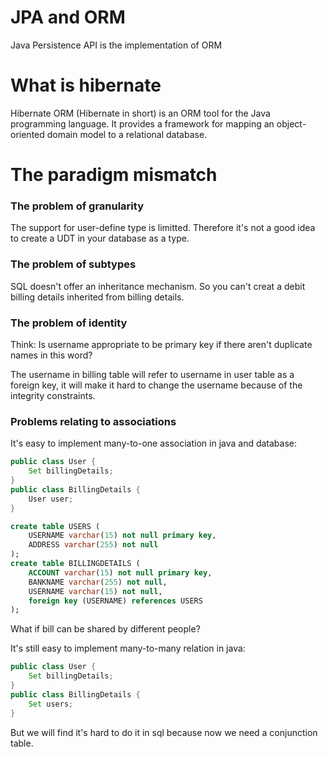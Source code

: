 # JPA and ORM
Java Persistence API is the implementation of ORM

# What is hibernate
Hibernate ORM (Hibernate in short) is an ORM tool for the Java programming language. It provides a framework for mapping an object-oriented domain model to a relational database. 

# The paradigm mismatch

### The problem of granularity
The support for user-define type is limitted. Therefore it's not a good idea to create a UDT in your database as a type.

### The problem of subtypes
SQL doesn't offer an inheritance mechanism. So you can't creat a debit billing details inherited from billing details.

### The problem of identity
Think: Is username appropriate to be primary key if there aren't duplicate names in this word?

The username in billing table will refer to username in user table as a foreign key, it will make it hard to change the username because of the integrity constraints.

### Problems relating to associations
It's easy to implement many-to-one association in java and database:
```java
public class User {
    Set billingDetails;
}
public class BillingDetails {
    User user;
}
```

```sql
create table USERS (
    USERNAME varchar(15) not null primary key,
    ADDRESS varchar(255) not null
);
create table BILLINGDETAILS (
    ACCOUNT varchar(15) not null primary key,
    BANKNAME varchar(255) not null,
    USERNAME varchar(15) not null,
    foreign key (USERNAME) references USERS
);
```

What if bill can be shared by different people?

It's still easy to implement many-to-many relation in java:
```java
public class User {
    Set billingDetails;
}
public class BillingDetails {
    Set users;
}
```
But we will find it's hard to do it in sql because now we need a conjunction table.